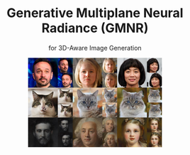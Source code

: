 <h1 align="center">Generative Multiplane Neural Radiance (GMNR)</h1>
<p align="center">for 3D-Aware Image Generation</p>

<p align="center">
  <img width="60%" src="Figures/intro.jpg"/>
</p>
